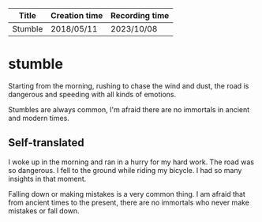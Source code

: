| Title   | Creation time | Recording time |
| ------- | ------------- | -------------- |
| Stumble | 2018/05/11    | 2023/10/08     |

# stumble

Starting from the morning, rushing to chase the wind and dust, the road is dangerous and speeding with all kinds of emotions.

Stumbles are always common, I'm afraid there are no immortals in ancient and modern times.

## Self-translated

I woke up in the morning and ran in a hurry for my hard work. The road was so dangerous. I fell to the ground while riding my bicycle. I had so many insights in that moment.

Falling down or making mistakes is a very common thing. I am afraid that from ancient times to the present, there are no immortals who never make mistakes or fall down.
